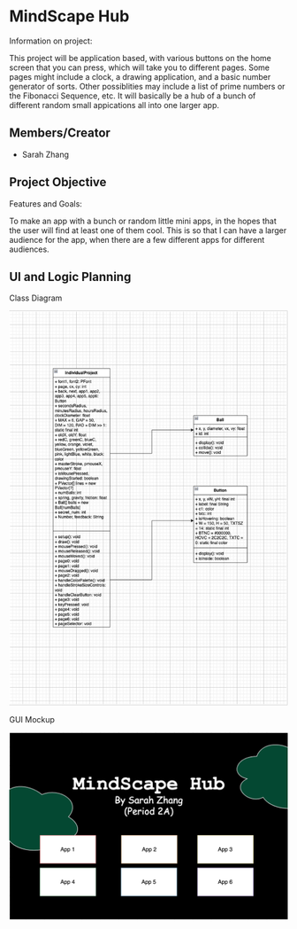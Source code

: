 # MindScape Hub
Information on project:

This project will be application based, with various buttons on the home screen that you can press, which will take you to different pages. Some pages might include a clock, a drawing application, and a basic number generator of sorts. Other possiblities may include a list of prime numbers or the Fibonacci Sequence, etc. It will basically be a hub of a bunch of different random small appications all into one larger app. 

## Members/Creator
* Sarah Zhang 

## Project Objective
Features and Goals:

To make an app with a bunch or random little mini apps, in the hopes that the user will find at least one of them cool. This is so that I can have a larger audience for the app, when there are a few different apps for different audiences. 

## UI and Logic Planning
Class Diagram

![Class Diagram](https://github.com/SimplySnowflake2/IndividualProject/blob/main/images/MindscapeHub.png?raw=true)

GUI Mockup

![GUI Mockups](https://github.com/SimplySnowflake2/IndividualProject/blob/main/images/GUITest.png?raw=true)



